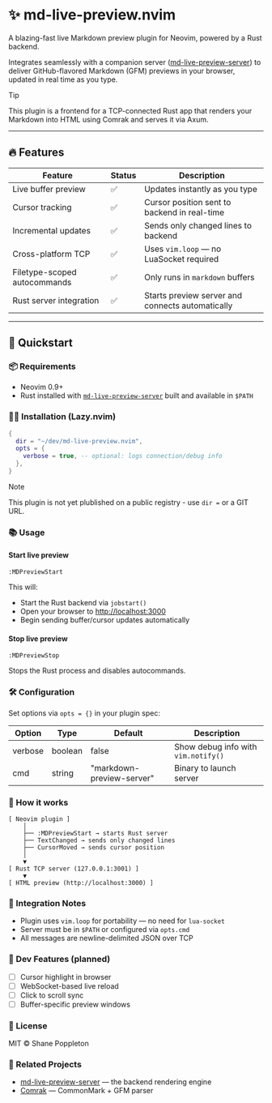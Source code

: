 # ✨ md-live-preview.nvim

A blazing-fast live Markdown preview plugin for Neovim, powered by a Rust backend.

Integrates seamlessly with a companion server ([md-live-preview-server](https://github.com/your-username/md-live-preview-server)) to deliver GitHub-flavored Markdown (GFM) previews in your browser, updated in real time as you type.

> [!TIP]
> This plugin is a frontend for a TCP-connected Rust app that renders your Markdown into HTML using Comrak and serves it via Axum.

---

## 🔥 Features

| Feature                  | Status | Description                                     |
|--------------------------|--------|-------------------------------------------------|
| Live buffer preview      | ✅     | Updates instantly as you type                  |
| Cursor tracking          | ✅     | Cursor position sent to backend in real-time   |
| Incremental updates      | ✅     | Sends only changed lines to backend            |
| Cross-platform TCP       | ✅     | Uses `vim.loop` — no LuaSocket required        |
| Filetype-scoped autocommands | ✅ | Only runs in `markdown` buffers               |
| Rust server integration  | ✅     | Starts preview server and connects automatically |

---

## 🚀 Quickstart

### 📦 Requirements

- Neovim 0.9+
- Rust installed with [`md-live-preview-server`](https://github.com/your-username/md-live-preview-server) built and available in `$PATH`

### 🧑‍💻 Installation (Lazy.nvim)

```lua
{
  dir = "~/dev/md-live-preview.nvim",
  opts = {
    verbose = true, -- optional: logs connection/debug info
  },
}
```

> [!NOTE]
> This plugin is not yet plublished on a public registry - use `dir =` or a GIT URL.


### 📚 Usage

#### Start live preview

```vim
:MDPreviewStart
```

This will:

- Start the Rust backend via `jobstart()`
- Open your browser to [http://localhost:3000](http://localhost:3000)
- Begin sending buffer/cursor updates automatically

#### Stop live preview

```vim
:MDPreviewStop
```

Stops the Rust process and disables autocommands.

### 🛠 Configuration

Set options via `opts = {}` in your plugin spec:

| Option | Type | Default | Description |
|---|---|---|---|
| verbose | boolean | false | Show debug info with `vim.notify()` |
| cmd | string | "markdown-preview-server" | Binary to launch server |

### 🧠 How it works

```text
[ Neovim plugin ]
    │
    ├── :MDPreviewStart → starts Rust server
    ├── TextChanged → sends only changed lines
    ├── CursorMoved → sends cursor position
    │
    ▼
[ Rust TCP server (127.0.0.1:3001) ]
    ▼
[ HTML preview (http://localhost:3000) ]
```

### 🔌 Integration Notes

- Plugin uses `vim.loop` for portability — no need for `lua-socket`
- Server must be in `$PATH` or configured via `opts.cmd`
- All messages are newline-delimited JSON over TCP

### 🤖 Dev Features (planned)

- [ ] Cursor highlight in browser
- [ ] WebSocket-based live reload
- [ ] Click to scroll sync
- [ ] Buffer-specific preview windows

### 📜 License

MIT © Shane Poppleton

### 🤝 Related Projects

- [md-live-preview-server](https://github.com/codemonkey76/markdown-live-preview) — the backend rendering engine
- [Comrak](https://github.com/kivikakk/comrak) — CommonMark + GFM parser
